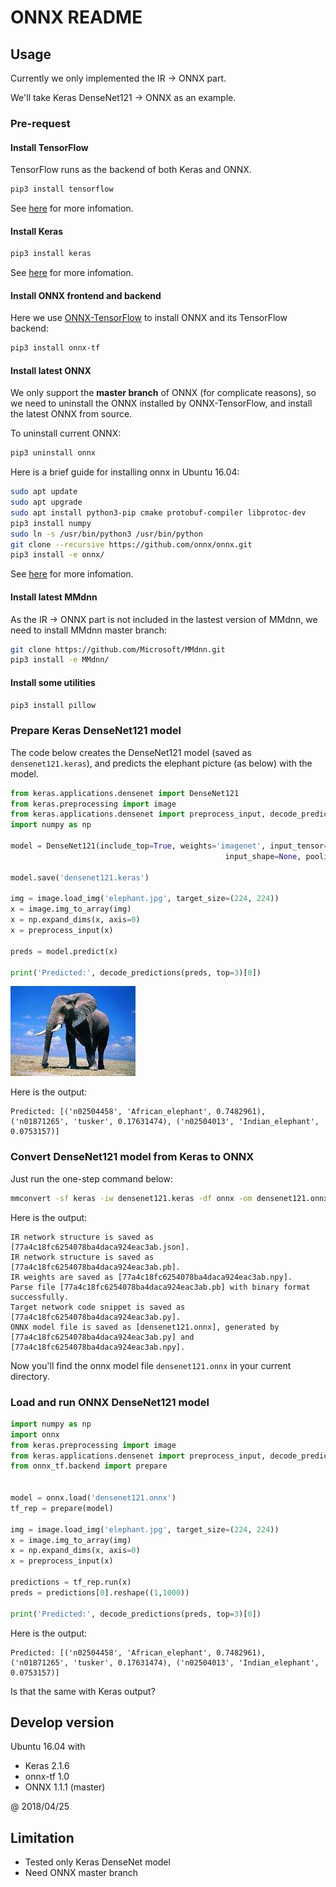 # ONNX README

## Usage

Currently we only implemented the IR -> ONNX part.

We'll take Keras DenseNet121 -> ONNX as an example.

### Pre-request

#### Install TensorFlow

TensorFlow runs as the backend of both Keras and ONNX.

```bash
pip3 install tensorflow
```

See [here](https://www.tensorflow.org/install/) for more infomation.

#### Install Keras

```bash
pip3 install keras
```

See [here](https://keras.io/#installation) for more infomation.

#### Install ONNX frontend and backend

Here we use [ONNX-TensorFlow](https://github.com/onnx/onnx-tensorflow) to install ONNX and its TensorFlow backend:

```bash
pip3 install onnx-tf
```

#### Install latest ONNX

We only support the **master branch** of ONNX (for complicate reasons), so we need to uninstall the ONNX installed by ONNX-TensorFlow, and install the latest ONNX from source.

To uninstall current ONNX:

```bash
pip3 uninstall onnx
```

Here is a brief guide for installing onnx in Ubuntu 16.04:

```bash
sudo apt update
sudo apt upgrade
sudo apt install python3-pip cmake protobuf-compiler libprotoc-dev
pip3 install numpy
sudo ln -s /usr/bin/python3 /usr/bin/python
git clone --recursive https://github.com/onnx/onnx.git
pip3 install -e onnx/ 
```

See [here](https://github.com/onnx/onnx/blob/master/docs/CONTRIBUTING.md) for more infomation.

#### Install latest MMdnn

As the IR -> ONNX part is not included in the lastest version of MMdnn, we need to install MMdnn master branch:

```bash
git clone https://github.com/Microsoft/MMdnn.git
pip3 install -e MMdnn/
```

#### Install some utilities

```bash
pip3 install pillow
```

### Prepare Keras DenseNet121 model

The code below creates the DenseNet121 model (saved as `densenet121.keras`), and predicts the elephant picture (as below) with the model.

```python
from keras.applications.densenet import DenseNet121
from keras.preprocessing import image
from keras.applications.densenet import preprocess_input, decode_predictions
import numpy as np

model = DenseNet121(include_top=True, weights='imagenet', input_tensor=None,
                                                input_shape=None, pooling=None, classes=1000)

model.save('densenet121.keras')

img = image.load_img('elephant.jpg', target_size=(224, 224))
x = image.img_to_array(img)
x = np.expand_dims(x, axis=0)
x = preprocess_input(x)

preds = model.predict(x)

print('Predicted:', decode_predictions(preds, top=3)[0])
```

![Elephant](elephant.jpg)

Here is the output:

```
Predicted: [('n02504458', 'African_elephant', 0.7482961), ('n01871265', 'tusker', 0.17631474), ('n02504013', 'Indian_elephant', 0.0753157)]
```

### Convert DenseNet121 model from Keras to ONNX

Just run the one-step command below:

```bash
mmconvert -sf keras -iw densenet121.keras -df onnx -om densenet121.onnx
```

Here is the output:

```
IR network structure is saved as [77a4c18fc6254078ba4daca924eac3ab.json].
IR network structure is saved as [77a4c18fc6254078ba4daca924eac3ab.pb].
IR weights are saved as [77a4c18fc6254078ba4daca924eac3ab.npy].
Parse file [77a4c18fc6254078ba4daca924eac3ab.pb] with binary format successfully.
Target network code snippet is saved as [77a4c18fc6254078ba4daca924eac3ab.py].
ONNX model file is saved as [densenet121.onnx], generated by [77a4c18fc6254078ba4daca924eac3ab.py] and [77a4c18fc6254078ba4daca924eac3ab.npy].
```

Now you'll find the onnx model file `densenet121.onnx` in your current directory.

### Load and run ONNX DenseNet121 model

```python
import numpy as np
import onnx
from keras.preprocessing import image
from keras.applications.densenet import preprocess_input, decode_predictions
from onnx_tf.backend import prepare


model = onnx.load('densenet121.onnx')
tf_rep = prepare(model)

img = image.load_img('elephant.jpg', target_size=(224, 224))
x = image.img_to_array(img)
x = np.expand_dims(x, axis=0)
x = preprocess_input(x)

predictions = tf_rep.run(x)
preds = predictions[0].reshape((1,1000))

print('Predicted:', decode_predictions(preds, top=3)[0])
```

Here is the output:

```
Predicted: [('n02504458', 'African_elephant', 0.7482961), ('n01871265', 'tusker', 0.17631474), ('n02504013', 'Indian_elephant', 0.0753157)]
```

Is that the same with Keras output?

## Develop version

Ubuntu 16.04 with

- Keras 2.1.6
- onnx-tf 1.0
- ONNX 1.1.1 (master)

@ 2018/04/25

## Limitation

- Tested only Keras DenseNet model
- Need ONNX master branch
